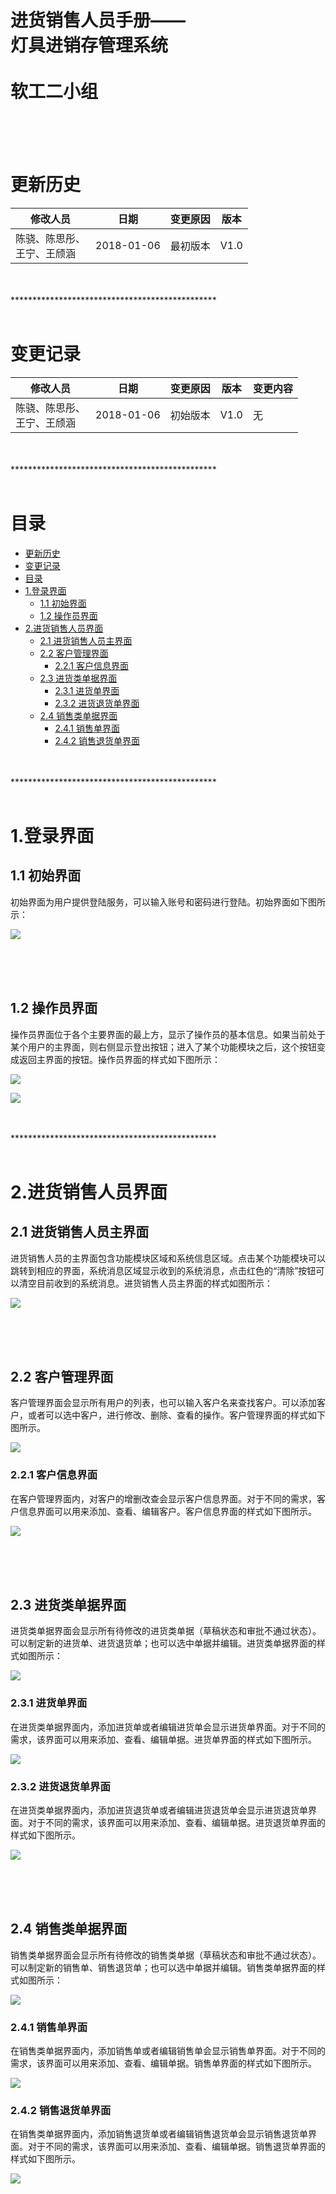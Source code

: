 进货销售人员手册——<br/>灯具进销存管理系统<br/><br/>软工二小组
=========================



<br/>
<br/>
<br/>

# 更新历史
| **修改人员**           | **日期**     | **变更原因** | **版本** |
| ------------------ | ---------- | -------- | ------ |
| 陈骁、陈思彤、<br/>王宁、王颀涵 | 2018-01-06 | 最初版本     | V1.0   |

<br/>
<br/>
***********************************************
<br/>
<br/>

# 变更记录
| **修改人员**           | **日期**     | **变更原因**  | **版本** | **变更内容** |
| ------------------ | ---------- | --------- | ------ | -------- |
| 陈骁、陈思彤、<br/>王宁、王颀涵 | 2018-01-06 | 初始版本      | V1.0   | 无        |

<br/>
<br/>
***********************************************
<br/>
<br/>

# 目录
<!-- TOC -->

- [更新历史](#更新历史)
- [变更记录](#变更记录)
- [目录](#目录)
- [1.登录界面](#1登录界面)
    - [1.1 初始界面](#11-初始界面)
    - [1.2 操作员界面](#12-操作员界面)
- [2.进货销售人员界面](#2进货销售人员界面)
    - [2.1 进货销售人员主界面](#21-进货销售人员主界面)
    - [2.2 客户管理界面](#22-客户管理界面)
        - [2.2.1 客户信息界面](#221-客户信息界面)
    - [2.3 进货类单据界面](#23-进货类单据界面)
        - [2.3.1 进货单界面](#231-进货单界面)
        - [2.3.2 进货退货单界面](#232-进货退货单界面)
    - [2.4 销售类单据界面](#24-销售类单据界面)
        - [2.4.1 销售单界面](#241-销售单界面)
        - [2.4.2 销售退货单界面](#242-销售退货单界面)

<!-- /TOC -->

<br/>
<br/>
***********************************************
<br/>
<br/>

# 1.登录界面
## 1.1 初始界面
初始界面为用户提供登陆服务，可以输入账号和密码进行登陆。初始界面如下图所示：

![](pics/登录界面/初始界面.png)

<br/>
<br/>
<br/>

## 1.2 操作员界面
操作员界面位于各个主要界面的最上方，显示了操作员的基本信息。如果当前处于某个用户的主界面，则右侧显示登出按钮；进入了某个功能模块之后，这个按钮变成返回主界面的按钮。操作员界面的样式如下图所示：

![](pics/登录界面/操作员界面1.png)

![](pics/登录界面/操作员界面2.png)

<br/>
<br/>
***********************************************
<br/>
<br/>

# 2.进货销售人员界面
## 2.1 进货销售人员主界面
进货销售人员的主界面包含功能模块区域和系统信息区域。点击某个功能模块可以跳转到相应的界面，系统消息区域显示收到的系统消息，点击红色的“清除”按钮可以清空目前收到的系统消息。进货销售人员主界面的样式如图所示：

![](pics/进货销售人员/主界面/进货销售人员主界面.png)

<br/>
<br/>
<br/>

## 2.2 客户管理界面
客户管理界面会显示所有用户的列表，也可以输入客户名来查找客户。可以添加客户，或者可以选中客户，进行修改、删除、查看的操作。客户管理界面的样式如下图所示。

![](pics/进货销售人员/客户管理/客户管理界面.png)

### 2.2.1 客户信息界面
在客户管理界面内，对客户的增删改查会显示客户信息界面。对于不同的需求，客户信息界面可以用来添加、查看、编辑客户。客户信息界面的样式如下图所示。

![](pics/进货销售人员/客户管理/客户信息界面.png)

<br/>
<br/>
<br/>

## 2.3 进货类单据界面
进货类单据界面会显示所有待修改的进货类单据（草稿状态和审批不通过状态）。可以制定新的进货单、进货退货单；也可以选中单据并编辑。进货类单据界面的样式如图所示：

![](pics/进货销售人员/进货类单据/进货类单据界面.png)

### 2.3.1 进货单界面
在进货类单据界面内，添加进货单或者编辑进货单会显示进货单界面。对于不同的需求，该界面可以用来添加、查看、编辑单据。进货单界面的样式如下图所示。

![](pics/进货销售人员/进货类单据/进货单界面.png)

### 2.3.2 进货退货单界面
在进货类单据界面内，添加进货退货单或者编辑进货退货单会显示进货退货单界面。对于不同的需求，该界面可以用来添加、查看、编辑单据。进货退货单界面的样式如下图所示。

![](pics/进货销售人员/进货类单据/进货退货单界面.png)

<br/>
<br/>
<br/>

## 2.4 销售类单据界面
销售类单据界面会显示所有待修改的销售类单据（草稿状态和审批不通过状态）。可以制定新的销售单、销售退货单；也可以选中单据并编辑。销售类单据界面的样式如图所示：

![](pics/进货销售人员/销售类单据/销售类单据界面.png)

### 2.4.1 销售单界面
在销售类单据界面内，添加销售单或者编辑销售单会显示销售单界面。对于不同的需求，该界面可以用来添加、查看、编辑单据。销售单界面的样式如下图所示。

![](pics/进货销售人员/销售类单据/销售单界面.png)

### 2.4.2 销售退货单界面
在销售类单据界面内，添加销售退货单或者编辑销售退货单会显示销售退货单界面。对于不同的需求，该界面可以用来添加、查看、编辑单据。销售退货单界面的样式如下图所示。

![](pics/进货销售人员/销售类单据/销售退货单界面.png)
